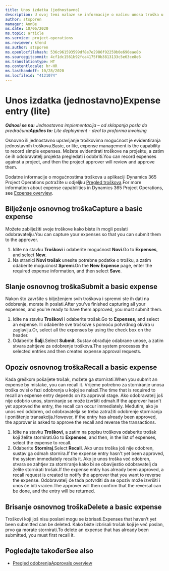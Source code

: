 ```yaml
---
title: Unos izdatka (jednostavno)
description: U ovoj temi nalaze se informacije o načinu unosa troška u jednostavnoj implementaciji.
author: stsporen
manager: AnnBe
ms.date: 10/06/2020
ms.topic: article
ms.service: project-operations
ms.reviewer: kfend
ms.author: stsporen
ms.openlocfilehash: 536c961593599df8e7e2986f92259b0e690eae8b
ms.sourcegitcommit: 4cf1dc1561b92fca4175f0b3813133c5e63ce8e6
ms.translationtype: HT
ms.contentlocale: hr-HR
ms.lasthandoff: 10/28/2020
ms.locfileid: "4121074"
---
```

# <a name="expense-entry-lite"></a><span data-ttu-id="d1766-103">Unos izdatka (jednostavno)</span><span class="sxs-lookup"><span data-stu-id="d1766-103">Expense entry (lite)</span></span>

<span data-ttu-id="d1766-104">_**Odnosi se na:** Jednostavna implementacija – od sklapanja posla do predračuna_</span><span class="sxs-lookup"><span data-stu-id="d1766-104">_**Applies to:** Lite deployment - deal to proforma invoicing_</span></span>

<span data-ttu-id="d1766-105">Osnovno ili jednostavno upravljanje troškovima mogućnost je evidentiranja jednostavnih troškova.</span><span class="sxs-lookup"><span data-stu-id="d1766-105">Basic, or lite, expense management is the capability to record simple expenses.</span></span> <span data-ttu-id="d1766-106">Možete evidentirati troškove na projektu, a zatim će ih odobravatelj projekta pregledati i odobriti.</span><span class="sxs-lookup"><span data-stu-id="d1766-106">You can record expenses against a project, and then the project approver will review and approve them.</span></span>

<span data-ttu-id="d1766-107">Dodatne informacije o mogućnostima troškova u aplikaciji Dynamics 365 Project Operations potražite u odjeljku [Pregled troškova](expense-overview.md).</span><span class="sxs-lookup"><span data-stu-id="d1766-107">For more information about expense capabilities in Dynamics 365 Project Operations, see [Expense overview](expense-overview.md).</span></span>

## <a name="capture-a-basic-expense"></a><span data-ttu-id="d1766-108">Bilježenje osnovnog troška</span><span class="sxs-lookup"><span data-stu-id="d1766-108">Capture a basic expense</span></span>

<span data-ttu-id="d1766-109">Možete zabilježiti svoje troškove kako biste ih mogli poslati odobravatelju.</span><span class="sxs-lookup"><span data-stu-id="d1766-109">You can capture your expenses so that you can submit them to the approver.</span></span>

1. <span data-ttu-id="d1766-110">Idite na stavku **Troškovi** i odaberite mogućnost **Novi**.</span><span class="sxs-lookup"><span data-stu-id="d1766-110">Go to **Expenses**, and select **New**.</span></span>
2. <span data-ttu-id="d1766-111">Na stranici **Novi trošak** unesite potrebne podatke o trošku, a zatim odaberite mogućnost **Spremi**.</span><span class="sxs-lookup"><span data-stu-id="d1766-111">On the **New Expense** page, enter the required expense information, and then select **Save**.</span></span>

## <a name="submit-a-basic-expense"></a><span data-ttu-id="d1766-112">Slanje osnovnog troška</span><span class="sxs-lookup"><span data-stu-id="d1766-112">Submit a basic expense</span></span>

<span data-ttu-id="d1766-113">Nakon što završite s bilježenjem svih troškova i spremni ste ih dati na odobrenje, morate ih poslati.</span><span class="sxs-lookup"><span data-stu-id="d1766-113">After you've finished capturing all your expenses, and you're ready to have them approved, you must submit them.</span></span>

1. <span data-ttu-id="d1766-114">Idite na stavku **Troškovi** i odaberite trošak.</span><span class="sxs-lookup"><span data-stu-id="d1766-114">Go to **Expenses**, and select an expense.</span></span> <span data-ttu-id="d1766-115">Ili odaberite sve troškove s pomoću potvrdnog okvira u zaglavlju.</span><span class="sxs-lookup"><span data-stu-id="d1766-115">Or, select all the expenses by using the check box on the header.</span></span>
2. <span data-ttu-id="d1766-116">Odaberite **Šalji**.</span><span class="sxs-lookup"><span data-stu-id="d1766-116">Select **Submit**.</span></span> <span data-ttu-id="d1766-117">Sustav obrađuje odabrane unose, a zatim stvara zahtjeve za odobrenje troškova.</span><span class="sxs-lookup"><span data-stu-id="d1766-117">The system processes the selected entries and then creates expense approval requests.</span></span>

## <a name="recall-a-basic-expense"></a><span data-ttu-id="d1766-118">Opoziv osnovnog troška</span><span class="sxs-lookup"><span data-stu-id="d1766-118">Recall a basic expense</span></span>

<span data-ttu-id="d1766-119">Kada greškom pošaljete trošak, možete ga stornirati.</span><span class="sxs-lookup"><span data-stu-id="d1766-119">When you submit an expense by mistake, you can recall it.</span></span> <span data-ttu-id="d1766-120">Vrijeme potrebno za storniranje unosa troška ovisi o fazi odobrenja u kojoj se nalazi.</span><span class="sxs-lookup"><span data-stu-id="d1766-120">The time that is required to recall an expense entry depends on its approval stage.</span></span>  <span data-ttu-id="d1766-121">Ako odobravatelj još nije odobrio unos, storniranje se može izvršiti odmah.</span><span class="sxs-lookup"><span data-stu-id="d1766-121">If the approver hasn't yet approved the entry, the recall can occur immediately.</span></span> <span data-ttu-id="d1766-122">Međutim, ako je unos već odobren, od odobravatelja se treba zatražiti odobrenje storniranja i poništenje transakcija.</span><span class="sxs-lookup"><span data-stu-id="d1766-122">However, if the entry has already been approved, the approver is asked to approve the recall and reverse the transactions.</span></span>

1. <span data-ttu-id="d1766-123">Idite na stavku **Troškovi**, a zatim na popisu troškova odaberite trošak koji želite stornirati.</span><span class="sxs-lookup"><span data-stu-id="d1766-123">Go to **Expenses**, and then, in the list of expenses, select the expense to recall.</span></span>
2. <span data-ttu-id="d1766-124">Odaberite **Storniraj**.</span><span class="sxs-lookup"><span data-stu-id="d1766-124">Select **Recall**.</span></span> <span data-ttu-id="d1766-125">Ako unos troška još nije odobren, sustav ga odmah stornira.</span><span class="sxs-lookup"><span data-stu-id="d1766-125">If the expense entry hasn't yet been approved, the system immediately recalls it.</span></span> <span data-ttu-id="d1766-126">Ako je unos troška već odobren, stvara se zahtjev za storniranje kako bi se obavijestio odobravatelj da želite stornirati trošak.</span><span class="sxs-lookup"><span data-stu-id="d1766-126">If the expense entry has already been approved, a recall request is created to notify the approver that you want to reverse the expense.</span></span> <span data-ttu-id="d1766-127">Odobravatelj će tada potvrditi da se opoziv može izvršiti i unos će biti vraćen.</span><span class="sxs-lookup"><span data-stu-id="d1766-127">The approver will then confirm that the reversal can be done, and the entry will be returned.</span></span>

## <a name="delete-a-basic-expense"></a><span data-ttu-id="d1766-128">Brisanje osnovnog troška</span><span class="sxs-lookup"><span data-stu-id="d1766-128">Delete a basic expense</span></span>

<span data-ttu-id="d1766-129">Troškovi koji još nisu poslani mogu se izbrisati.</span><span class="sxs-lookup"><span data-stu-id="d1766-129">Expenses that haven't yet been submitted can be deleted.</span></span> <span data-ttu-id="d1766-130">Kako biste izbrisali trošak koji je već poslan, prvo ga morate stornirati.</span><span class="sxs-lookup"><span data-stu-id="d1766-130">To delete an expense that has already been submitted, you must first recall it.</span></span>

## <a name="see-also"></a><span data-ttu-id="d1766-131">Pogledajte također</span><span class="sxs-lookup"><span data-stu-id="d1766-131">See also</span></span>

- [<span data-ttu-id="d1766-132">Pregled odobrenja</span><span class="sxs-lookup"><span data-stu-id="d1766-132">Approvals overview</span></span>](../approvals/approvals-overview.md)
